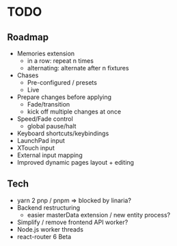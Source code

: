 # TODO

## Roadmap

- Memories extension
  - in a row: repeat n times
  - alternating: alternate after n fixtures
- Chases
  - Pre-configured / presets
  - Live
- Prepare changes before applying
  - Fade/transition
  - kick off multiple changes at once
- Speed/Fade control
  - global pause/halt
- Keyboard shortcuts/keybindings
- LaunchPad input
- XTouch input
- External input mapping
- Improved dynamic pages layout + editing

## Tech

- yarn 2 pnp / pnpm => blocked by linaria?
- Backend restructuring
  - easier masterData extension / new entity process?
- Simplify / remove frontend API worker?
- Node.js worker threads
- react-router 6 Beta
